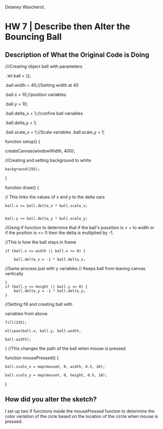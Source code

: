 Delaney Wascherol,




# HW 7 | Describe then Alter the Bouncing Ball

## Description of What the Original Code is Doing


///Creating object ball with parameters

 . let ball = {};

 .ball.width = 40;//Setting width at 40

 .ball.x = 10;//position variables

 .ball.y = 10;

 .ball.delta_x = 1;//confine ball variables

 .ball.delta_y = 1;

 .ball.scale_x = 1;//Scale variables
 .ball.scale_y = 1;

function setup() {

  createCanvas(windowWidth, 400);

  //Creating and setting background to white


    background(255);
}



function draw() {


 // This links the values of x and y to the delta vars

    ball.x += ball.delta_x * ball.scale_x;


    ball.y += ball.delta_y * ball.scale_y;

//Using if function to determine that if the ball's possition is > = to width or if the position is <= 0 then the delta is multiplied by -1.


//This is how the ball stays in frame


    if (ball.x >= width || ball.x <= 0) {

        ball.delta_x = -1 * ball.delta_x;

//Same process just with y variables
// Keeps ball from leaving canvas vertically


    }
    if (ball.y >= height || ball.y <= 0) {
        ball.delta_y = -1 * ball.delta_y;
    }


  //Setting fill and creating ball with

  variables from above.

    fill(255);

    ellipse(ball.x, ball.y, ball.width,

    ball.width);

}
//This changes the path of the ball when mouse is pressed

function mousePressed() {

    ball.scale_x = map(mouseX, 0, width, 0.5, 10);

    ball.scale_y = map(mouseY, 0, height, 0.5, 10);
}


## How did you alter the sketch?

I set up two if functions inside the mousePressed functon to determine the color variation of the cicle based on the location of the circle when mouse is pressed.
